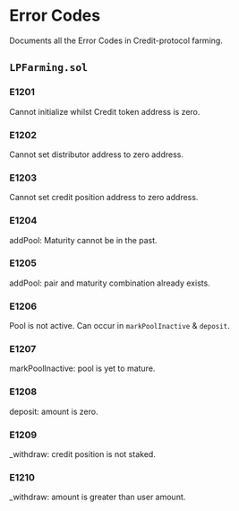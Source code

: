 # Error Codes

Documents all the Error Codes in Credit-protocol farming.

## `LPFarming.sol`

### E1201

Cannot initialize whilst Credit token address is zero.

### E1202

Cannot set distributor address to zero address.

### E1203

Cannot set credit position address to zero address.

### E1204

addPool: Maturity cannot be in the past.

### E1205

addPool: pair and maturity combination already exists.

### E1206

Pool is not active.
Can occur in `markPoolInactive` & `deposit`.

### E1207

markPoolInactive: pool is yet to mature.

### E1208

deposit: amount is zero.

### E1209

\_withdraw: credit position is not staked.

### E1210

\_withdraw: amount is greater than user amount.
